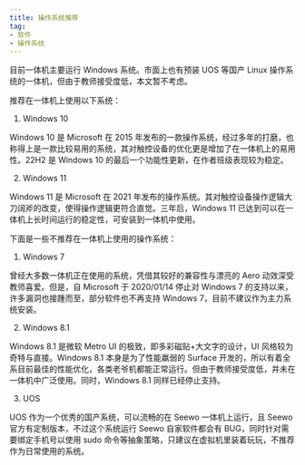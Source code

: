 ```yaml
---
title: 操作系统推荐
tag:
- 软件
- 操作系统
---
```


目前一体机主要运行 Windows 系统。市面上也有预装 UOS 等国产 Linux 操作系统的一体机，但由于教师接受度低，本文暂不考虑。

推荐在一体机上使用以下系统：

1. Windows 10

Windows 10 是 Microsoft 在 2015 年发布的一款操作系统，经过多年的打磨，也称得上是一款比较易用的系统，其对触控设备的优化更是增加了在一体机上的易用性。22H2 是 Windows 10 的最后一个功能性更新，在作者班级表现较为稳定。

2. Windows 11

Windows 11 是 Microsoft 在 2021 年发布的操作系统。其对触控设备操作逻辑大刀阔斧的改变，使得操作逻辑更符合直觉。三年后，Windows 11 已达到可以在一体机上长时间运行的稳定性，可安装到一体机中使用。

下面是一些不推荐在一体机上使用的操作系统：

1. Windows 7

曾经大多数一体机正在使用的系统，凭借其较好的兼容性与漂亮的 Aero 动效深受教师喜爱。但是，自 Microsoft 于 2020/01/14 停止对 Windows 7 的支持以来，许多漏洞也接踵而至，部分软件也不再支持 Windows 7，目前不建议作为主力系统安装。

2. Windows 8.1

Windows 8.1 是微软 Metro UI 的极致，即多彩磁贴+大文字的设计，UI 风格较为奇特与直接。Windows 8.1 本身是为了性能羸弱的 Surface 开发的，所以有着全系目前最佳的性能优化，各类老爷机都能正常运行。但由于教师接受度低，并未在一体机中广泛使用。同时，Windows 8.1 同样已经停止支持。

3. UOS

UOS 作为一个优秀的国产系统，可以流畅的在 Seewo 一体机上运行，且 Seewo 官方有定制版本，不过这个系统运行 Seewo 自家软件都会有 BUG，同时针对需要绑定手机号以使用 sudo 命令等抽象策略，只建议在虚拟机里装着玩玩，不推荐作为日常使用的系统。


